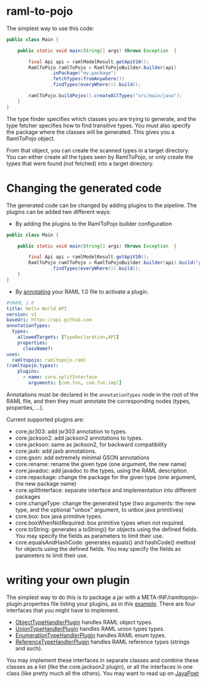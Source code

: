 # raml-to-pojo

The simplest way to use this code:
```java
public class Main {

    public static void main(String[] args) throws Exception  {

        final Api api = ramlModelResult.getApiV10();
        RamlToPojo ramlToPojo = RamlToPojoBuilder.builder(api)
                .inPackage("my.package")
                .fetchTypes(fromAnywhere())
                .findTypes(everyWhere()).build();

        ramlToPojo.buildPojos().createAllTypes("src/main/java");
    }
}
```

The type finder specifies which classes you are trying to generate, and the type fetcher specifies how to find transitive 
types. You must also specify the package where the classes will be generated. This gives you a RamlToPojo object.

From that object, you can create the scanned types in a target directory.  You can either create all the types seen by RamlToPojo,
or only create the types that were found (not fetched) into a target directory.  

# Changing the generated code

The generated code can be changed by adding plugins to the pipeline.  The plugins can be added two different ways:

* By adding the plugins to the RamlToPojo builder configuration
```java
public class Main {

    public static void main(String[] args) throws Exception  {

        final Api api = ramlModelResult.getApiV10();
        RamlToPojo ramlToPojo = RamlToPojoBuilder.builder(api).build("plugin1", "plugin2")
                .findTypes(everyWhere()).build();
    }
}
```
* By [annotating](https://github.com/raml-org/raml-spec/blob/master/versions/raml-10/raml-10.md#annotations) your RAML 1.0 file to activate a plugin.
```yaml
#%RAML 1.0
title: Hello World API
version: v1
baseUri: https://api.github.com
annotationTypes:
  types:
    allowedTargets: [TypeDeclaration,API]
    properties:
      className?:
uses:
  ramltopojo: ramltopojo.raml
(ramltopojo.types):
    plugins:
      - name: core.splitInterface
        arguments: [com.fun, com.fun.impl]
```

Annotations must be declared in the `annotationTypes` node in the root of the RAML file, and then they must annotate the corresponding nodes (types, properties, ...).

Current supported plugins are:
* core.jsr303: add jsr303 annotation to types.
* core.jackson2: add jackson2 annotations to types.
* core.jackson:  same as jackson2, for backward compatibility
* core.jaxb: add jaxb annotations.
* core.gson: add extremely minimal GSON annotations
* core.rename:  rename the given type (one argument, the new name)
* core.javadoc: add javadoc to the types, using the RAML description.
* core.repackage: change the package for the given type (one argument, the new package name)
* core.splitInterface:  separate interface and implementation into different packages
* core.changeType: change the generated type (two arguments:  the new type, and the optional "unbox" argument, to unbox java primitives)
* core.box: box java primitive types.
* core.boxWhenNotRequired: box primitive types when not required.
* core.toString:  generates a toString() for objects using the defined fields.  You may specify the fields as parameters to limit their use. 
* core.equalsAndHashCode:  generates equals() and hashCode() method for objects using the defined fields.  You may specify the fields as parameters to limit their use. 

# writing your own plugin

The simplest way to do this is to package a jar with a META-INF/ramltopojo-plugin.properties file listing your plugins, as in 
this [example](src/main/resources/META-INF/ramltopojo-plugin.properties).  There are four interfaces that you might have to 
implement.

* [ObjectTypeHandlerPlugin](src/main/java/org/raml/ramltopojo/extensions/ObjectTypeHandlerPlugin.java) handles RAML object types.
* [UnionTypeHandlerPlugin](src/main/java/org/raml/ramltopojo/extensions/UnionTypeHandlerPlugin.java) handles RAML union types types.
* [EnumerationTypeHandlerPlugin](src/main/java/org/raml/ramltopojo/extensions/EnumerationTypeHandlerPlugin.java) handles RAML enum types.
* [ReferenceTypeHandlerPlugin](src/main/java/org/raml/ramltopojo/extensions/ReferenceTypeHandlerPlugin.java) handles RAML reference types (strings and such).

You may implement these interfaces in separate classes and combine these classes as a list (like the core.jackson2 plugin), 
or all the interfaces in one class (like pretty much all the others).  You may want to read up on [JavaPoet](https://github.com/square/javapoet)
